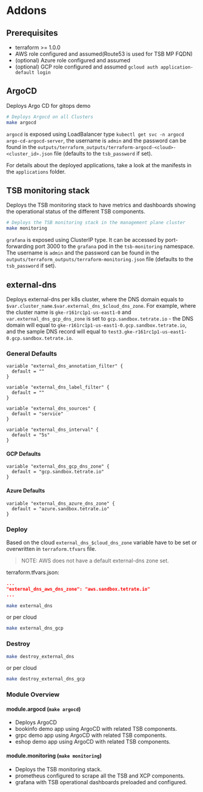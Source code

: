 # Addons

## Prerequisites

* terraform >= 1.0.0
* AWS role configured and assumed(Route53 is used for TSB MP FQDN)
* (optional) Azure role configured and assumed
* (optional) GCP role configured and assumed  `gcloud auth application-default login`

## ArgoCD

Deploys Argo CD for gitops demo

```bash
# Deploys Argocd on all Clusters
make argocd
```

`argocd` is exposed using LoadBalancer type `kubectl get svc -n argocd argo-cd-argocd-server`, the username is `admin`
and the password can be found in the `outputs/terraform_outputs/terraform-argocd-<cloud>-<cluster_id>.json` file
(defaults to the `tsb_password` if set).

For details about the deployed applications, take a look at the manifests in the `applications` folder.

## TSB monitoring stack

Deploys the TSB monitoring stack to have metrics and dashboards showing the operational status
of the different TSB components.

```bash
# Deploys the TSB monitoring stack in the management plane cluster
make monitoring
```

`grafana` is exposed using ClusterIP type. It can be accessed by port-forwarding port 3000 to the `grafana` pod
in the `tsb-monitoring` namespace. The username is `admin` and the password can be found in the
`outputs/terraform_outputs/terraform-monitoring.json` file (defaults to the `tsb_password` if set).

## external-dns 

Deploys external-dns per k8s cluster, where the DNS domain equals to `$var.cluster_name`.`$var.external_dns_$cloud_dns_zone`.
For example, where the cluster name is `gke-r161rc1p1-us-east1-0` and `var.external_dns_gcp_dns_zone` is set to `gcp.sandbox.tetrate.io` - the DNS domain will equal to `gke-r161rc1p1-us-east1-0.gcp.sandbox.tetrate.io`, and the sample DNS record will equal to `test3.gke-r161rc1p1-us-east1-0.gcp.sandbox.tetrate.io`.

### General Defaults 

```hcl
variable "external_dns_annotation_filter" {
  default = ""
}

variable "external_dns_label_filter" {
  default = ""
}

variable "external_dns_sources" {
  default = "service"
}

variable "external_dns_interval" {
  default = "5s"
}
```

#### GCP Defaults

```hcl
variable "external_dns_gcp_dns_zone" {
  default = "gcp.sandbox.tetrate.io"
}
```

#### Azure Defaults

```hcl
variable "external_dns_azure_dns_zone" {
  default = "azure.sandbox.tetrate.io"
}
```

### Deploy

Based on the cloud `external_dns_$cloud_dns_zone` variable have to be set or overwritten in `terraform.tfvars` file.
> NOTE:  AWS does not have a default external-dns zone set.

terraform.tfvars.json:
```json
...
"external_dns_aws_dns_zone": "aws.sandbox.tetrate.io"
...
```

```bash
make external_dns
```

or per cloud

```bash
make external_dns_gcp
```

### Destroy

```bash
make destroy_external_dns
```

or per cloud

```bash
make destroy_external_dns_gcp
```

### Module Overview

#### module.argocd (`make argocd`)
* Deploys ArgoCD
* bookinfo demo app using ArgoCD with related TSB components.
* grpc demo app using ArgoCD with related TSB components.
* eshop demo app using ArgoCD with related TSB components.

#### module.monitoring (`make monitoring`)
* Deploys the TSB monitoring stack.
* prometheus configured to scrape all the TSB and XCP components.
* grafana with TSB operational dashboards preloaded and configured.
